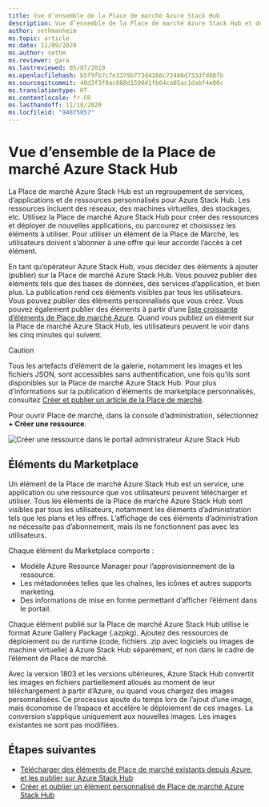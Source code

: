 ```yaml
---
title: Vue d’ensemble de la Place de marché Azure Stack Hub
description: Vue d’ensemble de la Place de marché Azure Stack Hub et de ses éléments.
author: sethmanheim
ms.topic: article
ms.date: 11/09/2020
ms.author: sethm
ms.reviewer: gara
ms.lastreviewed: 05/07/2019
ms.openlocfilehash: b5f9fb7c7e3379b773d4168c72486d7333fd88fb
ms.sourcegitcommit: 40d3f3f0ac088d1590d1fb64ca05ac1dabf4e00c
ms.translationtype: HT
ms.contentlocale: fr-FR
ms.lasthandoff: 11/18/2020
ms.locfileid: "94875057"
---
```

# <a name="azure-stack-hub-marketplace-overview"></a>Vue d’ensemble de la Place de marché Azure Stack Hub

La Place de marché Azure Stack Hub est un regroupement de services, d’applications et de ressources personnalisés pour Azure Stack Hub. Les ressources incluent des réseaux, des machines virtuelles, des stockages, etc. Utilisez la Place de marché Azure Stack Hub pour créer des ressources et déployer de nouvelles applications, ou parcourez et choisissez les éléments à utiliser. Pour utiliser un élément de la Place de Marché, les utilisateurs doivent s’abonner à une offre qui leur accorde l’accès à cet élément.

En tant qu’opérateur Azure Stack Hub, vous décidez des éléments à ajouter (publier) sur la Place de marché Azure Stack Hub. Vous pouvez publier des éléments tels que des bases de données, des services d’application, et bien plus. La publication rend ces éléments visibles par tous les utilisateurs. Vous pouvez publier des éléments personnalisés que vous créez. Vous pouvez également publier des éléments à partir d’une [liste croissante d’éléments de Place de marché Azure](azure-stack-marketplace-azure-items.md). Quand vous publiez un élément sur la Place de marché Azure Stack Hub, les utilisateurs peuvent le voir dans les cinq minutes qui suivent.

> [!CAUTION]  
> Tous les artefacts d’élément de la galerie, notamment les images et les fichiers JSON, sont accessibles sans authentification, une fois qu’ils sont disponibles sur la Place de marché Azure Stack Hub. Pour plus d’informations sur la publication d’éléments de marketplace personnalisés, consultez [Créer et publier un article de la Place de marché](azure-stack-create-and-publish-marketplace-item.md).

Pour ouvrir Place de marché, dans la console d’administration, sélectionnez **+ Créer une ressource**.

![Créer une ressource dans le portail administrateur Azure Stack Hub](media/azure-stack-marketplace/marketplace1.png)

## <a name="marketplace-items"></a>Éléments du Marketplace

Un élément de la Place de marché Azure Stack Hub est un service, une application ou une ressource que vos utilisateurs peuvent télécharger et utiliser. Tous les éléments de la Place de marché Azure Stack Hub sont visibles par tous les utilisateurs, notamment les éléments d’administration tels que les plans et les offres. L’affichage de ces éléments d’administration ne nécessite pas d’abonnement, mais ils ne fonctionnent pas avec les utilisateurs.

Chaque élément du Marketplace comporte :

* Modèle Azure Resource Manager pour l’approvisionnement de la ressource.
* Les métadonnées telles que les chaînes, les icônes et autres supports marketing.
* Des informations de mise en forme permettant d’afficher l’élément dans le portail.

Chaque élément publié sur la Place de marché Azure Stack Hub utilise le format Azure Gallery Package (.azpkg). Ajoutez des ressources de déploiement ou de runtime (code, fichiers .zip avec logiciels ou images de machine virtuelle) à Azure Stack Hub séparément, et non dans le cadre de l’élément de Place de marché.

Avec la version 1803 et les versions ultérieures, Azure Stack Hub convertit les images en fichiers partiellement alloués au moment de leur téléchargement à partir d’Azure, ou quand vous chargez des images personnalisées. Ce processus ajoute du temps lors de l’ajout d’une image, mais économise de l’espace et accélère le déploiement de ces images. La conversion s’applique uniquement aux nouvelles images. Les images existantes ne sont pas modifiées.

## <a name="next-steps"></a>Étapes suivantes

* [Télécharger des éléments de Place de marché existants depuis Azure, et les publier sur Azure Stack Hub](azure-stack-download-azure-marketplace-item.md)  
* [Créer et publier un élément personnalisé de Place de marché Azure Stack Hub](azure-stack-create-and-publish-marketplace-item.md)
